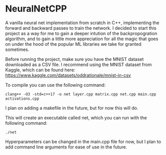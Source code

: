 # NeuralNetCPP
A vanilla neural net implementation from scratch in C++, implementing the forward and backward passes to train the network.
I decided to start this project as a way for me to gain a deeper intution of the backpropogration algorithm, and to gain a little more appreciation for all the magic that goes on under the hood of the popular ML libraries we take for granted sometimes.

Before running the project, make sure you have the MNIST dataset downloaded as a CSV file. I recommend using the MNIST dataset from Kaggle, which can be found here: https://www.kaggle.com/datasets/oddrationale/mnist-in-csv

To compile you can use the following command:
``` 
clang++ -O3 -std=c++17 -o net layer.cpp matrix.cpp net.cpp main.cpp activations.cpp 
```

I plan on adding a makefile in the future, but for now this will do.

This will create an executable called net, which you can run with the following command:
``` 
./net 
```

Hyperparameters can be changed in the main.cpp file for now, but I plan to add command line arguments for ease of use in the future.

